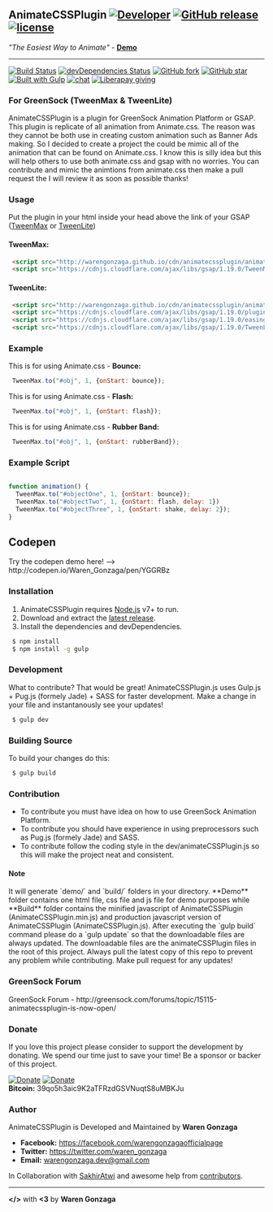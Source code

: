 ## AnimateCSSPlugin [![Developer](https://img.shields.io/badge/Developed%20by-WarenGonzaga-blue.svg)](https://github.com/WarenGonzaga/) [![GitHub release](https://img.shields.io/github/release/WarenGonzaga/AnimateCSSPlugin.svg)](https://github.com/WarenGonzaga/AnimateCSSPlugin/releases) [![license](https://img.shields.io/badge/license-MIT-blue.svg)](https://opensource.org/licenses/MIT)
<i>"The Easiest Way to Animate"</i> - **[Demo](http://warengonzaga.github.io/sites/animatecssplugin.html)**
***
[![Build Status](https://travis-ci.org/WarenGonzaga/AnimateCSSPlugin.svg?branch=master)](https://travis-ci.org/WarenGonzaga/AnimateCSSPlugin) [![devDependencies Status](https://david-dm.org/WarenGonzaga/AnimateCSSPlugin/dev-status.svg)](https://david-dm.org/WarenGonzaga/AnimateCSSPlugin?type=dev) [![GitHub fork](https://img.shields.io/github/forks/WarenGonzaga/AnimateCSSPlugin.svg)](https://github.com/WarenGonzaga/AnimateCSSPlugin)
[![GitHub star](https://img.shields.io/github/stars/WarenGonzaga/AnimateCSSPlugin.svg)](https://github.com/WarenGonzaga/AnimateCSSPlugin) [![Built with Gulp](https://img.shields.io/badge/Built%20with-GULP-%23CF4646.svg)](http://gulpjs.com/) [![chat](https://img.shields.io/badge/chat-gitter-green.svg)](https://gitter.im/animatecssplugin/Lobby)
[![Liberapay giving](http://img.shields.io/liberapay/receives/WarenGonzaga.svg?logo=liberapay)](https://github.com/WarenGonzaga/AnimateCSSPlugin)

### For GreenSock (TweenMax & TweenLite) </h3>
<p> AnimateCSSPlugin is a plugin for GreenSock Animation Platform or GSAP. This plugin is replicate of all animation from Animate.css. The reason was they cannot be both use in creating custom animation such as Banner Ads making. So I decided to create a project the could be mimic all of the animation that can be found on Animate.css. I know this is silly idea but this will help others to use both animate.css and gsap with no worries. You can contribute and mimic the animtions from animate.css then make a pull request the I will review it as soon as possible thanks!

<h3> Usage </h3>
<p>Put the plugin in your html inside your head above the link of your GSAP (<u>TweenMax</u> or <u>TweenLite</u>)</p>

<h4> TweenMax: </h4>

```html
 <script src="http://warengonzaga.github.io/cdn/animatecssplugin/animateCSSPlugin.min.js"></script>
 <script src="https://cdnjs.cloudflare.com/ajax/libs/gsap/1.19.0/TweenMax.min.js"></script>
```

<h4> TweenLite: </h4>

```html
 <script src="http://warengonzaga.github.io/cdn/animatecssplugin/animateCSSPlugin.min.js"></script>
 <script src="https://cdnjs.cloudflare.com/ajax/libs/gsap/1.19.0/plugins/CSSPlugin.min.js"></script>
 <script src="https://cdnjs.cloudflare.com/ajax/libs/gsap/1.19.0/easing/EasePack.min.js"></script>
 <script src="https://cdnjs.cloudflare.com/ajax/libs/gsap/1.19.0/TweenLite.min.js"></script>
```

<h3> Example </h3>

<p>This is for using Animate.css - <b>Bounce:</b></p>

```javascript
 TweenMax.to("#obj", 1, {onStart: bounce});
```

<p>This is for using Animate.css - <b>Flash:</b></p>

```javascript
 TweenMax.to("#obj", 1, {onStart: flash});
```

<p>This is for using Animate.css - <b>Rubber Band:</b></p>

```javascript
 TweenMax.to("#obj", 1, {onStart: rubberBand});
```

<h3> Example Script </h3>

```javascript

function animation() {
  TweenMax.to("#objectOne", 1, {onStart: bounce});
  TweenMax.to("#objectTwo", 1, {onStart: flash, delay: 1})
  TweenMax.to("#objectThree", 1, {onStart: shake, delay: 2});
}

```

<h2> Codepen </h2>
Try the codepen demo here! --> http://codepen.io/Waren_Gonzaga/pen/YGGRBz

<h3> Installation </h3>

1. AnimateCSSPlugin requires [Node.js](https://nodejs.org/) v7+ to run.
2. Download and extract the [latest release](https://github.com/WarenGonzaga/AnimateCSSPlugin/releases).
3. Install the dependencies and devDependencies.

```sh
 $ npm install
 $ npm install -g gulp
```

<h3> Development </h3>
What to contribute? That would be great!
AnimateCSSPlugin.js uses Gulp.js + Pug.js (formely Jade) + SASS for faster development. Make a change in your file and instantanously see your updates!

```sh
 $ gulp dev
```

<h3> Building Source </h3>
To build your changes do this:

```sh
 $ gulp build
```

<h3> Contribution </h3>

* To contribute you must have idea on how to use GreenSock Animation Platform.
* To contribute you should have experience in using preprocessors such as Pug.js (formely Jade) and SASS.
* To contribute follow the coding style in the dev/animateCSSPlugin.js so this will make the project neat and consistent.

<h4>Note</h4>
It will generate `demo/` and `build/` folders in your directory. **Demo** folder contains one html file, css file and js file for demo purposes while **Build** folder contains the minified javascript of AnimateCSSPlugin (AnimateCSSPlugin.min.js) and production javascript version of AnimateCSSPlugin (AnimateCSSPlugin.js). After executing the `gulp build` command please do a `gulp update` so that the downloadable files are always updated. The downloadable files are the animateCSSPlugin files in the root of this project. Always pull the latest copy of this repo to prevent any problem while contributing. Make pull request for any updates!

<h3> GreenSock Forum </h3>
GreenSock Forum - http://greensock.com/forums/topic/15115-animatecssplugin-is-now-open/

<h3>Donate</h3>
If you love this project please consider to support the development by donating. We spend our time just to save your time! Be a sponsor or backer of this project.<br>

[![Donate](https://img.shields.io/badge/Donate-PayPal-blue.svg)](https://paypal.me/warengonzagaofficial)
[![Donate](https://img.shields.io/badge/Donate-Buy%20Me%20A%20Coffee-orange.svg)](https://www.buymeacoffee.com/warengonzagadev)<br>
**Bitcoin:** 39qo5h3aic9K2aTFRzdGSVNuqtS8uMBKJu

<h3>Author</h3>

AnimateCSSPlugin is Developed and Maintained by **Waren Gonzaga**

* **Facebook:** https://facebook.com/warengonzagaofficialpage
* **Twitter:** https://twitter.com/waren_gonzaga
* **Email:** warengonzaga.dev@gmail.com

In Collaboration with [SakhirAtwi](https://github/SakhirAtwi) and awesome help from [contributors](https://github.com/WarenGonzaga/AnimateCSSPlugin/graphs/contributors).

***
**</>** with **<3** by **Waren Gonzaga**
